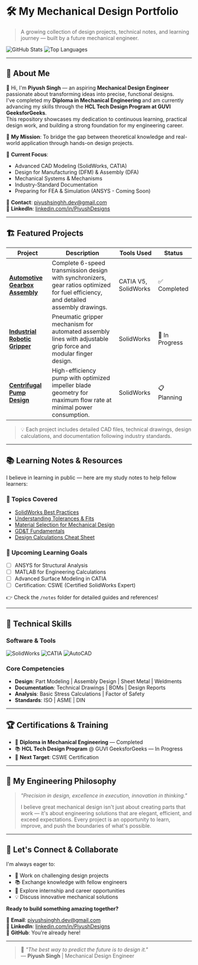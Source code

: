 # 🛠️ My Mechanical Design Portfolio

> A growing collection of design projects, technical notes, and learning journey — built by a future mechanical engineer.

![GitHub Stats](https://github-readme-stats.vercel.app/api?username=PiyushDesignss&show_icons=true&theme=dark&hide_border=true&count_private=true)
![Top Languages](https://github-readme-stats.vercel.app/api/top-langs/?username=PiyushDesignss&layout=compact&theme=dark&hide_border=true)

---

## 🔧 About Me
👋 Hi, I'm **Piyush Singh** — an aspiring **Mechanical Design Engineer** passionate about transforming ideas into precise, functional designs.  
I've completed my **Diploma in Mechanical Engineering** and am currently advancing my skills through the **HCL Tech Design Program at GUVI GeeksforGeeks**.  
This repository showcases my dedication to continuous learning, practical design work, and building a strong foundation for my engineering career.

🎯 **My Mission**: To bridge the gap between theoretical knowledge and real-world application through hands-on design projects.

🔧 **Current Focus**:  
- Advanced CAD Modeling (SolidWorks, CATIA)  
- Design for Manufacturing (DFM) & Assembly (DFA)  
- Mechanical Systems & Mechanisms  
- Industry-Standard Documentation  
- Preparing for FEA & Simulation (ANSYS - Coming Soon)  

📧 **Contact**: [piyushsinghh.dev@gmail.com](mailto:piyushsinghh.dev@gmail.com)  
💼 **LinkedIn**: [linkedin.com/in/PiyushDesigns](https://linkedin.com/in/PiyushDesigns)

---

## 🏗️ Featured Projects

| Project | Description | Tools Used | Status |
|--------|-------------|------------|--------|
| **[Automotive Gearbox Assembly](https://github.com/PiyushDesignss/gearbox-assembly)** | Complete 6-speed transmission design with synchronizers, gear ratios optimized for fuel efficiency, and detailed assembly drawings. | CATIA V5, SolidWorks | ✅ Completed |
| **[Industrial Robotic Gripper](https://github.com/PiyushDesignss/robotic-gripper)** | Pneumatic gripper mechanism for automated assembly lines with adjustable grip force and modular finger design. | SolidWorks | 🔄 In Progress |
| **[Centrifugal Pump Design](https://github.com/PiyushDesignss/centrifugal-pump)** | High-efficiency pump with optimized impeller blade geometry for maximum flow rate at minimal power consumption. | SolidWorks | 📋 Planning |

> 💡 Each project includes detailed CAD files, technical drawings, design calculations, and documentation following industry standards.

---

## 📚 Learning Notes & Resources

I believe in learning in public — here are my study notes to help fellow learners:

### 📘 Topics Covered
- [SolidWorks Best Practices](./notes/solidworks-tips.md)
- [Understanding Tolerances & Fits](./notes/tolerances-fits.md)
- [Material Selection for Mechanical Design](./notes/material-selection.md)
- [GD&T Fundamentals](./notes/gdt-basics.md)
- [Design Calculations Cheat Sheet](./notes/design-calculations.md)

### 🚀 Upcoming Learning Goals
- [ ] ANSYS for Structural Analysis
- [ ] MATLAB for Engineering Calculations
- [ ] Advanced Surface Modeling in CATIA
- [ ] Certification: CSWE (Certified SolidWorks Expert)

👉 Check the `/notes` folder for detailed guides and references!

---

## 🎯 Technical Skills

### Software & Tools
![SolidWorks](https://img.shields.io/badge/SolidWorks-%23FF0000?style=for-the-badge&logo=solidworks&logoColor=white)
![CATIA](https://img.shields.io/badge/CATIA-%230052CC?style=for-the-badge&logo=catia&logoColor=white)
![AutoCAD](https://img.shields.io/badge/AutoCAD-%23CA2E28?style=for-the-badge&logo=autocad&logoColor=white)

### Core Competencies
- **Design**: Part Modeling | Assembly Design | Sheet Metal | Weldments
- **Documentation**: Technical Drawings | BOMs | Design Reports
- **Analysis**: Basic Stress Calculations | Factor of Safety
- **Standards**: ISO | ASME | DIN

---

## 🏆 Certifications & Training
- 📜 **Diploma in Mechanical Engineering** — Completed
- 📚 **HCL Tech Design Program** @ GUVI GeeksforGeeks — In Progress
- 🎯 **Next Target**: CSWE Certification

---

## 💭 My Engineering Philosophy

> *"Precision in design, excellence in execution, innovation in thinking."*
> 
> I believe great mechanical design isn't just about creating parts that work — it's about engineering solutions that are elegant, efficient, and exceed expectations. Every project is an opportunity to learn, improve, and push the boundaries of what's possible.

---

## 🤝 Let's Connect & Collaborate

I'm always eager to:
- 🤖 Work on challenging design projects
- 📚 Exchange knowledge with fellow engineers
- 🏢 Explore internship and career opportunities
- 💡 Discuss innovative mechanical solutions

**Ready to build something amazing together?**

📧 **Email**: [piyushsinghh.dev@gmail.com](mailto:piyushsinghh.dev@gmail.com)  
💼 **LinkedIn**: [linkedin.com/in/PiyushDesigns](https://linkedin.com/in/PiyushDesigns)  
📂 **GitHub**: You're already here!

---


> 🚀 *"The best way to predict the future is to design it."*  
> — **Piyush Singh** | Mechanical Design Engineer

